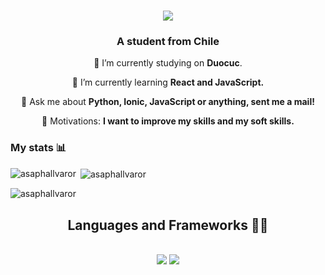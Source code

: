 

<h1 align="center">
    <img src="https://github.com/asapHallvaror/asapHallvaror/assets/128053015/055fc334-05f9-4297-be46-d53d595bfcda"/>
</h1>



<h3 align="center">A student from Chile</h3>

<div align="center">
 
 🔭 I’m currently studying on **Duocuc**.
 
 🧠 I’m currently learning **React and JavaScript.**

💬 Ask me about **Python, Ionic, JavaScript or anything, sent me a mail!**

🎯 Motivations: **I want to improve my skills and my soft skills.**

</div>

<h3 style="align: center;">My stats 📊</h3>


<p style="align: center;"><img align="left" src="https://github-readme-stats.vercel.app/api/top-langs?username=asaphallvaror&show_icons=true&locale=en&layout=compact" alt="asaphallvaror" /></p>

<p style="align: center;">&nbsp;<img align="center" src="https://github-readme-stats.vercel.app/api?username=asaphallvaror&show_icons=true&locale=en" alt="asaphallvaror" /></p>

<p style="align: center;"><img align="center" src="https://github-readme-streak-stats.herokuapp.com/?user=asaphallvaror&" alt="asaphallvaror" /></p>

    







<h2 align="center">Languages and Frameworks 👨‍💻</h2>
<br/>
<div align="center">
    <img src="https://skillicons.dev/icons?i=react,bootstrap,html,css,vscode,github,git" />
    <img src="https://skillicons.dev/icons?i=nodejs,python,javascript,typescript,firebase,java,mysql" /><br>
</div>

